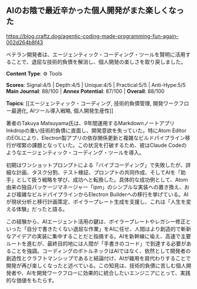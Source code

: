 ## AIのお陰で最近辛かった個人開発がまた楽しくなった

https://blog.craftz.dog/agentic-coding-made-programming-fun-again-002d264b8f43

ベテラン開発者は、エージェンティック・コーディング・ツールを賢明に活用することで、退屈な技術的負債を解消し、個人開発の楽しさを取り戻しました。

**Content Type**: ⚙️ Tools

**Scores**: Signal:4/5 | Depth:4/5 | Unique:4/5 | Practical:5/5 | Anti-Hype:5/5
**Main Journal**: 88/100 | **Annex Potential**: 87/100 | **Overall**: 88/100

**Topics**: [[エージェンティック・コーディング, 技術的負債管理, 開発ワークフロー最適化, AIツール導入戦略, 個人開発生産性]]

著者のTakuya Matsuyama氏は、9年間運用するMarkdownノートアプリInkdropの重い技術的負債に直面し、開発意欲を失っていた。特にAtom EditorのEOLにより、Electron製アプリの依存関係更新と複雑なビルドパイプライン移行が喫緊の課題となっていた。この状況を打破するため、彼はClaude Codeのようなエージェンティック・コーディング・ツールを導入。

初期はワンショットプロンプトによる「バイブコーディング」で失敗したが、詳細な計画、タスク分割、テスト検証、プロンプトの共同作成、そしてAIを「助手」として扱う戦略を学び、成功へと転換した。具体的な成功例として、Atom由来の独自パッケージマネージャー「ipm」のシンプルな実装への置き換え、および複雑なビルドパイプラインからElectron Builderへの移行を挙げている。AIが現状分析と移行計画策定、ボイラープレート生成を支援し、これは「人生を変える体験」だったと語る。

この経験から、AIエージェント活用の鍵は、ボイラープレートやレガシー修正といった「自分で書きたくない退屈な作業」をAIに任せ、人間はより創造的で斬新なアイデアの実装に集中することだと指摘する。AIを新幹線に喩え、高速で主要ルートを進むが、最終目的地には人間が「手書きのコード」で到達する必要があることを強調。コーディングのボトルネックはAIではなく、依然として開発者の創造性とクラフトマンシップであると結論付け、AIが雑用を肩代わりすることで開発が再び楽しくなったと述べている。この知見は、技術的負債に苦しむ個人開発者や、AIを開発ワークフローに効果的に統合したいエンジニアにとって、実践的な価値をもたらす。